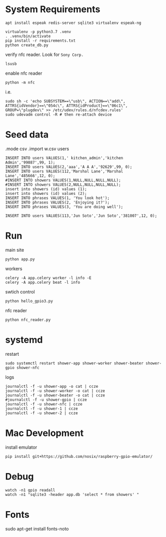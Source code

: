 

# System Requirements

`apt install espeak redis-server sqlite3 virtualenv espeak-ng`

```
virtualenv -p python3.7 .venv
. .venv/bin/activate
pip install -r requirements.txt
python create_db.py
```

verify nfc reader. Look for `Sony Corp.`

```
lsusb
```

enable nfc reader

```
python -m nfc
```

i.e.
```
sudo sh -c 'echo SUBSYSTEM==\"usb\", ACTION==\"add\", ATTRS{idVendor}==\"054c\", ATTRS{idProduct}==\"06c1\", GROUP=\"plugdev\" >> /etc/udev/rules.d/nfcdev.rules'
sudo udevadm control -R # then re-attach device
```


# Seed data
.mode csv
.import w.csv users
```
INSERT INTO users VALUES(1,' kitchen_admin','kitchen Admin','99887',99, 1);
INSERT INTO users VALUES(2,'aaa','A A A','92629',99, 0);
INSERT INTO users VALUES(112,'Marshal Lane','Marshal Lane','485666',12, 0);
#INSERT INTO showers VALUES(1,NULL,NULL,NULL,NULL);
#INSERT INTO showers VALUES(2,NULL,NULL,NULL,NULL);
insert into showers (id) values (1);
insert into showers (id) values (2);
INSERT INTO phrases VALUES(1, 'You look hot');
INSERT INTO phrases VALUES(2, 'Enjoying it?');
INSERT INTO phrases VALUES(3, 'You are doing well');

INSERT INTO users VALUES(113,'Jun Soto','Jun Soto','381007',12, 0);
```

# Run

main site

`python app.py`

workers

```
celery -A app.celery worker -l info -E
celery -A app.celery beat -l info
```

swtich control

```
python hello_gpio3.py
```

nfc reader
```
python nfc_reader.py
```

# systemd

restart

```
sudo systemctl restart shower-app shower-worker shower-beater shower-gpio shower-nfc

```

logs
```
journalctl -f -u shower-app -o cat | ccze
journalctl -f -u shower-worker -o cat | ccze
journalctl -f -u shower-beater -o cat | ccze
#journalctl -f -u shower-gpio | ccze
journalctl -f -u shower-nfc | ccze
journalctl -f -u shower-1 | ccze
journalctl -f -u shower-2 | ccze
```


# Mac Development

install emulator

`pip install git+https://github.com/nosix/raspberry-gpio-emulator/`


# Debug

```
watch -n1 gpio readall
watch -n1 "sqlite3 -header app.db 'select * from showers' "
````

# Fonts
sudo apt-get install fonts-noto
